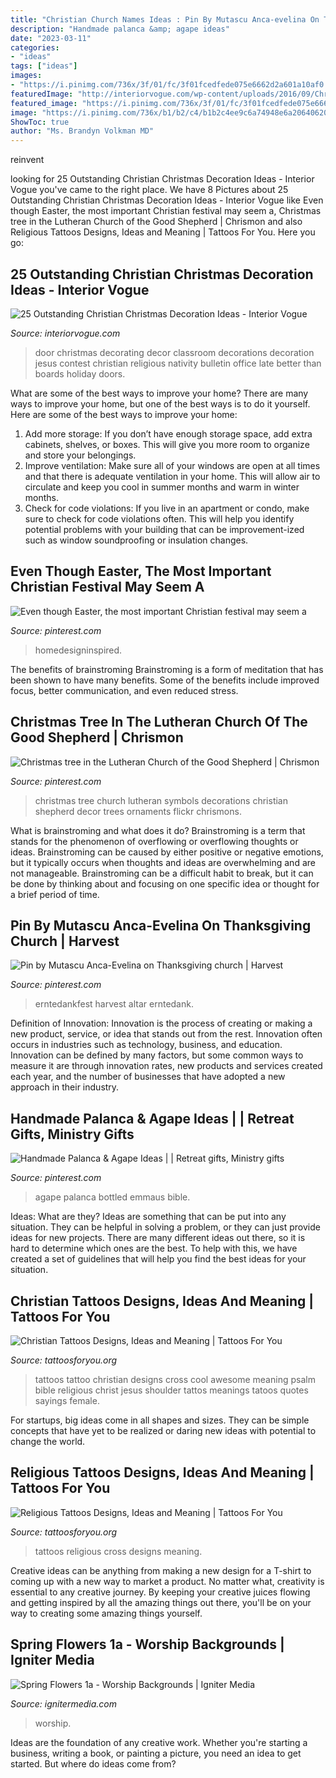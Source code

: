 ```yaml
---
title: "Christian Church Names Ideas : Pin By Mutascu Anca-evelina On Thanksgiving Church"
description: "Handmade palanca &amp; agape ideas"
date: "2023-03-11"
categories:
- "ideas"
tags: ["ideas"]
images:
- "https://i.pinimg.com/736x/3f/01/fc/3f01fcedfede075e6662d2a601a10af0.jpg"
featuredImage: "http://interiorvogue.com/wp-content/uploads/2016/09/Christmas-Door-Decorating-Contest.jpg"
featured_image: "https://i.pinimg.com/736x/3f/01/fc/3f01fcedfede075e6662d2a601a10af0.jpg"
image: "https://i.pinimg.com/736x/b1/b2/c4/b1b2c4ee9c6a74948e6a20640620982c--the-good-shepherd-lutheran.jpg"
ShowToc: true
author: "Ms. Brandyn Volkman MD"
---
```



reinvent

	

		
looking for 25 Outstanding Christian Christmas Decoration Ideas - Interior Vogue you've came to the right place. We have 8 Pictures about 25 Outstanding Christian Christmas Decoration Ideas - Interior Vogue like Even though Easter, the most important Christian festival may seem a, Christmas tree in the Lutheran Church of the Good Shepherd | Chrismon and also Religious Tattoos Designs, Ideas and Meaning | Tattoos For You. Here you go:
		
    
## 25 Outstanding Christian Christmas Decoration Ideas - Interior Vogue

<img loading=lazy src="http://interiorvogue.com/wp-content/uploads/2016/09/Christmas-Door-Decorating-Contest.jpg" onerror="this.onerror=null;this.src='https://tse3.mm.bing.net/th?id=OIP.BMPM7b80SZ89U73DmgRpOQHaJ4&amp;pid=15.1';" alt="25 Outstanding Christian Christmas Decoration Ideas - Interior Vogue">

_Source: interiorvogue.com_

>door christmas decorating decor classroom decorations decoration jesus contest christian religious nativity bulletin office late better than boards holiday doors. 

	

What are some of the best ways to improve your home?
There are many ways to improve your home, but one of the best ways is to do it yourself. Here are some of the best ways to improve your home: 
1. Add more storage: If you don’t have enough storage space, add extra cabinets, shelves, or boxes. This will give you more room to organize and store your belongings. 
2. Improve ventilation: Make sure all of your windows are open at all times and that there is adequate ventilation in your home. This will allow air to circulate and keep you cool in summer months and warm in winter months. 
3. Check for code violations: If you live in an apartment or condo, make sure to check for code violations often. This will help you identify potential problems with your building that can be improvement-ized such as window soundproofing or insulation changes.

    
## Even Though Easter, The Most Important Christian Festival May Seem A

<img loading=lazy src="https://i.pinimg.com/736x/fa/a2/85/faa28528568552638ef3ed190d471231.jpg" onerror="this.onerror=null;this.src='https://tse3.mm.bing.net/th?id=OIP.drD6RPfiaxAwsUwspLVq-wHaPz&amp;pid=15.1';" alt="Even though Easter, the most important Christian festival may seem a">

_Source: pinterest.com_

>homedesigninspired. 

	

The benefits of brainstroming
Brainstroming is a form of meditation that has been shown to have many benefits. Some of the benefits include improved focus, better communication, and even reduced stress.

    
## Christmas Tree In The Lutheran Church Of The Good Shepherd | Chrismon

<img loading=lazy src="https://i.pinimg.com/736x/b1/b2/c4/b1b2c4ee9c6a74948e6a20640620982c--the-good-shepherd-lutheran.jpg" onerror="this.onerror=null;this.src='https://tse2.mm.bing.net/th?id=OIP.Q3cXjMQstaKVgAKxOI4JTwHaJ3&amp;pid=15.1';" alt="Christmas tree in the Lutheran Church of the Good Shepherd | Chrismon">

_Source: pinterest.com_

>christmas tree church lutheran symbols decorations christian shepherd decor trees ornaments flickr chrismons. 

	

What is brainstroming and what does it do?
Brainstroming is a term that stands for the phenomenon of overflowing or overflowing thoughts or ideas. Brainstroming can be caused by either positive or negative emotions, but it typically occurs when thoughts and ideas are overwhelming and are not manageable. Brainstroming can be a difficult habit to break, but it can be done by thinking about and focusing on one specific idea or thought for a brief period of time.

    
## Pin By Mutascu Anca-Evelina On Thanksgiving Church | Harvest

<img loading=lazy src="https://i.pinimg.com/736x/3f/01/fc/3f01fcedfede075e6662d2a601a10af0.jpg" onerror="this.onerror=null;this.src='https://tse4.mm.bing.net/th?id=OIP.ZgVIe15J533a-iE0PMVoxwHaJ3&amp;pid=15.1';" alt="Pin by Mutascu Anca-Evelina on Thanksgiving church | Harvest">

_Source: pinterest.com_

>erntedankfest harvest altar erntedank. 

	

Definition of Innovation:
Innovation is the process of creating or making a new product, service, or idea that stands out from the rest. Innovation often occurs in industries such as technology, business, and education. Innovation can be defined by many factors, but some common ways to measure it are through innovation rates, new products and services created each year, and the number of businesses that have adopted a new approach in their industry.

    
## Handmade Palanca &amp; Agape Ideas | | Retreat Gifts, Ministry Gifts

<img loading=lazy src="https://i.pinimg.com/736x/36/e7/0d/36e70d541e9b44ec57301ff82898171e.jpg" onerror="this.onerror=null;this.src='https://tse2.mm.bing.net/th?id=OIP.ZVzSrodi1bq5OKxID7cUZAHaMT&amp;pid=15.1';" alt="Handmade Palanca &amp; Agape Ideas | | Retreat gifts, Ministry gifts">

_Source: pinterest.com_

>agape palanca bottled emmaus bible. 

	

Ideas: What are they?
Ideas are something that can be put into any situation. They can be helpful in solving a problem, or they can just provide ideas for new projects. There are many different ideas out there, so it is hard to determine which ones are the best. To help with this, we have created a set of guidelines that will help you find the best ideas for your situation.

    
## Christian Tattoos Designs, Ideas And Meaning | Tattoos For You

<img loading=lazy src="http://www.tattoosforyou.org/wp-content/uploads/2013/09/Christian-Tattoo-Ideas.jpg" onerror="this.onerror=null;this.src='https://tse3.mm.bing.net/th?id=OIP._J3NlV41pWOGZizGjcGNvAHaJ4&amp;pid=15.1';" alt="Christian Tattoos Designs, Ideas and Meaning | Tattoos For You">

_Source: tattoosforyou.org_

>tattoos tattoo christian designs cross cool awesome meaning psalm bible religious christ jesus shoulder tattos meanings tatoos quotes sayings female. 

	

For startups, big ideas come in all shapes and sizes. They can be simple concepts that have yet to be realized or daring new ideas with potential to change the world.

    
## Religious Tattoos Designs, Ideas And Meaning | Tattoos For You

<img loading=lazy src="http://www.tattoosforyou.org/wp-content/uploads/2013/09/Religious-Cross-Tattoos-1024x680.jpg" onerror="this.onerror=null;this.src='https://tse1.mm.bing.net/th?id=OIP.PrUkYSroL3-OGiynyo_-vQHaE6&amp;pid=15.1';" alt="Religious Tattoos Designs, Ideas and Meaning | Tattoos For You">

_Source: tattoosforyou.org_

>tattoos religious cross designs meaning. 

	

Creative ideas can be anything from making a new design for a T-shirt to coming up with a new way to market a product. No matter what, creativity is essential to any creative journey. By keeping your creative juices flowing and getting inspired by all the amazing things out there, you'll be on your way to creating some amazing things yourself.

    
## Spring Flowers 1a - Worship Backgrounds | Igniter Media

<img loading=lazy src="https://assets.ignitermedia.com/products/20452-spring-flowers-1a/preview/image" onerror="this.onerror=null;this.src='https://tse4.mm.bing.net/th?id=OIP.J3DJ7Ctef5Hwmq4oKgV8pQHaEK&amp;pid=15.1';" alt="Spring Flowers 1a - Worship Backgrounds | Igniter Media">

_Source: ignitermedia.com_

>worship. 

	

Ideas are the foundation of any creative work. Whether you're starting a business, writing a book, or painting a picture, you need an idea to get started. But where do ideas come from?

